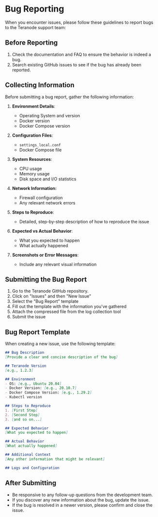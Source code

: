 # Bug Reporting


When you encounter issues, please follow these guidelines to report bugs to the Teranode support team:

## Before Reporting

1. Check the documentation and FAQ to ensure the behavior is indeed a bug.
2. Search existing GitHub issues to see if the bug has already been reported.

## Collecting Information

Before submitting a bug report, gather the following information:

1. **Environment Details**:

    - Operating System and version
    - Docker version
    - Docker Compose version
2. **Configuration Files**:

    - `settings_local.conf`
    - Docker Compose file
3. **System Resources**:

    - CPU usage
    - Memory usage
    - Disk space and I/O statistics
4. **Network Information:**
    - Firewall configuration
    - Any relevant network errors
5. **Steps to Reproduce**:

    - Detailed, step-by-step description of how to reproduce the issue
6. **Expected vs Actual Behavior**:

    - What you expected to happen
    - What actually happened
7. **Screenshots or Error Messages**:

    - Include any relevant visual information

## Submitting the Bug Report

1. Go to the Teranode GitHub repository.
2. Click on "Issues" and then "New Issue"
3. Select the "Bug Report" template
4. Fill out the template with the information you've gathered
5. Attach the compressed file from the log collection tool
6. Submit the issue

## Bug Report Template

When creating a new issue, use the following template:

```markdown
## Bug Description
[Provide a clear and concise description of the bug]

## Teranode Version
[e.g., 1.2.3]

## Environment
- OS: [e.g., Ubuntu 20.04]
- Docker Version: [e.g., 20.10.7]
- Docker Compose Version: [e.g., 1.29.2]
- Kubectl version

## Steps to Reproduce
1. [First Step]
2. [Second Step]
3. [and so on...]

## Expected Behavior
[What you expected to happen]

## Actual Behavior
[What actually happened]

## Additional Context
[Any other information that might be relevant]

## Logs and Configuration
```

## After Submitting

- Be responsive to any follow-up questions from the development team.
- If you discover any new information about the bug, update the issue.
- If the bug is resolved in a newer version, please confirm and close the issue.
